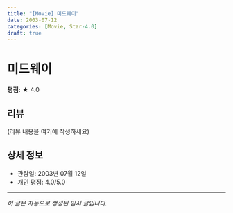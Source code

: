```yaml
---
title: "[Movie] 미드웨이"
date: 2003-07-12
categories: [Movie, Star-4.0]
draft: true
---
```


# 미드웨이

**평점:** ★ 4.0

## 리뷰

(리뷰 내용을 여기에 작성하세요)

## 상세 정보

- 관람일: 2003년 07월 12일
- 개인 평점: 4.0/5.0

---

*이 글은 자동으로 생성된 임시 글입니다.*
